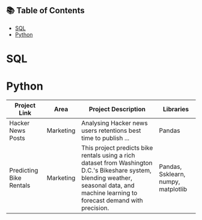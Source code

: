 ## 📚 Table of Contents
- [SQL](#sql)
- [Python](#python)

# SQL

# Python
| Project Link | Area | Project Description | Libraries |    
|---|---|---|---|
| Hacker News Posts | Marketing | Analysing Hacker news users retentions best time to publish ... | Pandas |
| Predicting Bike Rentals | Marketing | This project predicts bike rentals using a rich dataset from Washington D.C.'s Bikeshare system, blending weather, seasonal data, and machine learning to forecast demand with precision.| Pandas, Ssklearn, numpy, matplotlib |
